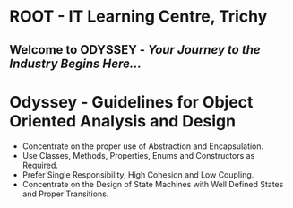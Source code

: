 # ROOT - IT Learning Centre, Trichy
## Welcome to ODYSSEY - _Your Journey to the Industry Begins Here..._

# Odyssey - Guidelines for Object Oriented Analysis and Design

* Concentrate on the proper use of Abstraction and Encapsulation.
* Use Classes, Methods, Properties, Enums and Constructors as Required.
* Prefer Single Responsibility, High Cohesion and Low Coupling.
* Concentrate on the Design of State Machines with Well Defined States and Proper Transitions.
